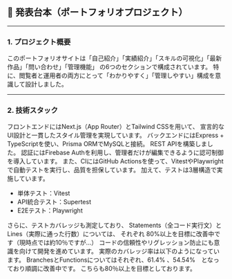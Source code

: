 ## 🎤 発表台本（ポートフォリオプロジェクト）

---

### 1. プロジェクト概要

このポートフォリオサイトは「自己紹介」「実績紹介」「スキルの可視化」「最新作品」「問い合わせ」「管理機能」
の6つのセクションで構成されています。
特に、閲覧者と運用者の両方にとって「わかりやすく」「管理しやすい」構成を意識して設計しました。

---

### 2. 技術スタック

フロントエンドにはNext.js（App Router）とTailwind CSSを用いて、
宣言的なUI設計と一貫したスタイル管理を実現しています。
バックエンドにはExpress + TypeScriptを使い、Prisma ORMでMySQLと接続。
REST APIを構築しました。
認証にはFirebase Authを利用し、管理者だけが編集できるように認可制御を導入しています。
また、CIにはGitHub Actionsを使って、VitestやPlaywrightで自動テストを実行し、品質を担保しています。
加えて、テストは3層構造で実施しています。

- 単体テスト：Vitest
- API統合テスト：Supertest
- E2Eテスト：Playwright

さらに、テストカバレッジも測定しており、
Statements（全コード実行文）とLines（実際に通った行数）については、
それぞれ 80%以上を目標に改善中です（現時点では約10％ですが…）
コードの信頼性やリグレッション防止にも意識を向けて開発を進めています。
実際のカバレッジ率は以下のようになっています。
BranchesとFunctionsについてはそれぞれ、61.4% 、54.54%　となっており順調に改善中です。
こちらも80％以上を目標としております。



